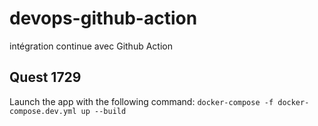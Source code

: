 # devops-github-action

intégration continue avec Github Action

## Quest 1729

Launch the app with the following command: `docker-compose -f docker-compose.dev.yml up --build`
